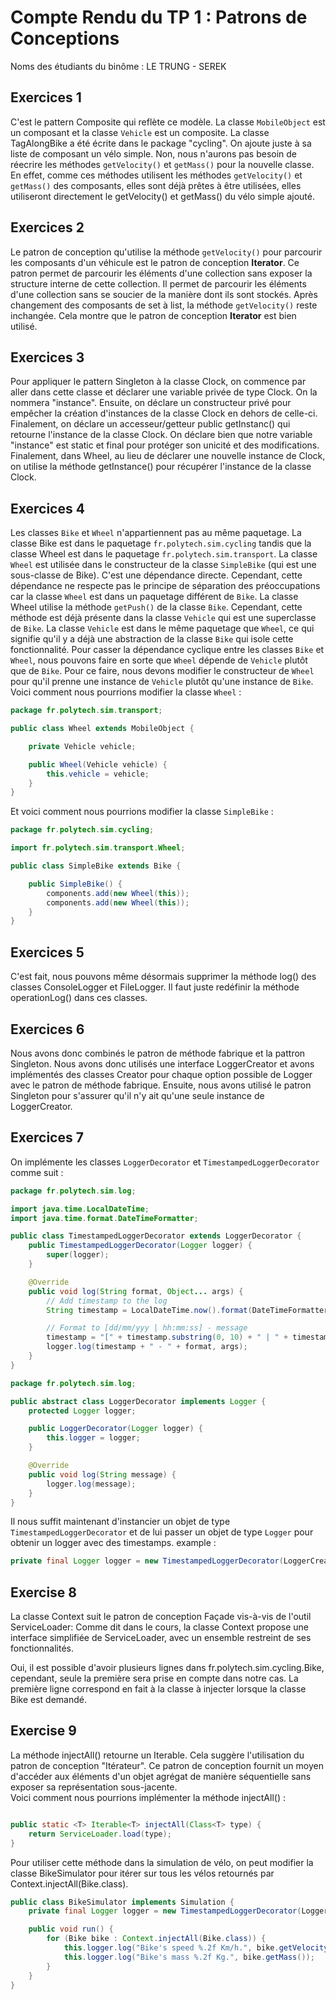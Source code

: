 # Compte Rendu du TP 1 : Patrons de Conceptions

Noms des étudiants du binôme : LE TRUNG - SEREK

## Exercices 1

C'est le pattern Composite qui reflète ce modèle. La classe `MobileObject` est un composant et la classe `Vehicle` est un composite. 
La classe TagAlongBike a été écrite dans le package "cycling". On ajoute juste à sa liste de composant un vélo simple.
Non, nous n'aurons pas besoin de réecrire les méthodes `getVelocity()` et `getMass()` pour la nouvelle classe. En effet,
comme ces méthodes utilisent les méthodes `getVelocity()` et `getMass()` des composants, elles sont déjà prêtes à être utilisées, elles
utiliseront directement le getVelocity() et getMass() du vélo simple ajouté.

## Exercices 2

Le patron de conception qu'utilise la méthode `getVelocity()` pour parcourir les composants d'un véhicule est le patron de conception **Iterator**. Ce patron permet de parcourir les éléments d'une collection sans exposer la structure interne de cette collection. Il permet de parcourir les éléments d'une collection sans se soucier de la manière dont ils sont stockés.
Après changement des composants de set à list, la méthode `getVelocity()` reste inchangée. Cela montre que le patron de conception **Iterator** est bien utilisé.


## Exercices 3

Pour appliquer le pattern Singleton à la classe Clock, on commence par aller dans cette classe et déclarer une variable privée de type Clock.
On la nommera "instance". Ensuite, on déclare un constructeur privé pour empêcher la création d'instances de la classe Clock en dehors de celle-ci.
Finalement, on déclare un accesseur/getteur public getInstanc() qui retourne l'instance de la classe Clock. On déclare bien que notre variable
"instance" est static et final pour protéger son unicité et des modifications. Finalement, dans Wheel, au lieu de déclarer une nouvelle instance de
Clock, on utilise la méthode getInstance() pour récupérer l'instance de la classe Clock.

## Exercices 4
Les classes `Bike` et `Wheel` n'appartiennent pas au même paquetage. La classe Bike est dans le paquetage `fr.polytech.sim.cycling` tandis que la classe Wheel est dans le paquetage `fr.polytech.sim.transport`.  La classe `Wheel` est utilisée dans le constructeur de la classe `SimpleBike` (qui est une sous-classe de Bike). C'est une dépendance directe. Cependant, cette dépendance ne respecte pas le principe de séparation des préoccupations car la classe `Wheel` est dans un paquetage différent de `Bike`.  La classe Wheel utilise la méthode `getPush()` de la classe `Bike`. Cependant, cette méthode est déjà présente dans la classe `Vehicle` qui est une superclasse de `Bike`. La classe `Vehicle` est dans le même paquetage que `Wheel`, ce qui signifie qu'il y a déjà une abstraction de la classe `Bike` qui isole cette fonctionnalité.  Pour casser la dépendance cyclique entre les classes `Bike` et `Wheel`, nous pouvons faire en sorte que `Wheel` dépende de `Vehicle` plutôt que de `Bike`. Pour ce faire, nous devons modifier le constructeur de `Wheel` pour qu'il prenne une instance de `Vehicle` plutôt qu'une instance de `Bike`.  Voici comment nous pourrions modifier la classe `Wheel` : 

```java
package fr.polytech.sim.transport;

public class Wheel extends MobileObject {

    private Vehicle vehicle;

    public Wheel(Vehicle vehicle) {
        this.vehicle = vehicle;
    }
}
```
Et voici comment nous pourrions modifier la classe `SimpleBike` :

```java
package fr.polytech.sim.cycling;

import fr.polytech.sim.transport.Wheel;

public class SimpleBike extends Bike {

    public SimpleBike() {
        components.add(new Wheel(this));
        components.add(new Wheel(this));
    }
}
```

## Exercices 5

C'est fait, nous pouvons même désormais supprimer la méthode log() des classes ConsoleLogger et FileLogger.
Il faut juste redéfinir la méthode operationLog() dans ces classes.

## Exercices 6

Nous avons donc combinés le patron de méthode fabrique et la pattron Singleton. Nous avons donc utilisés une interface LoggerCreator et
avons implémentés des classes Creator pour chaque option possible de Logger avec le patron de méthode fabrique. Ensuite, nous avons utilisé
le patron Singleton pour s'assurer qu'il n'y ait qu'une seule instance de LoggerCreator.

## Exercices 7

On implémente les classes `LoggerDecorator` et `TimestampedLoggerDecorator` comme suit : 
    
```java
package fr.polytech.sim.log;

import java.time.LocalDateTime;
import java.time.format.DateTimeFormatter;

public class TimestampedLoggerDecorator extends LoggerDecorator {
    public TimestampedLoggerDecorator(Logger logger) {
        super(logger);
    }

    @Override
    public void log(String format, Object... args) {
        // Add timestamp to the log
        String timestamp = LocalDateTime.now().format(DateTimeFormatter.ISO_LOCAL_DATE_TIME);

        // Format to [dd/mm/yyy | hh:mm:ss] - message
        timestamp = "[" + timestamp.substring(0, 10) + " | " + timestamp.substring(11, 19) + "]";
        logger.log(timestamp + " - " + format, args);
    }
}
```

```java
package fr.polytech.sim.log;

public abstract class LoggerDecorator implements Logger {
    protected Logger logger;

    public LoggerDecorator(Logger logger) {
        this.logger = logger;
    }

    @Override
    public void log(String message) {
        logger.log(message);
    }
}
```

Il nous suffit maintenant d'instancier un objet de type `TimestampedLoggerDecorator` et de lui passer un objet de type `Logger` pour obtenir un logger avec des timestamps. 
example : 
```java
private final Logger logger = new TimestampedLoggerDecorator(LoggerCreator.getLoggerCreator().create("Vehicle"));
```

## Exercise 8

La classe Context suit le patron de conception Façade vis-à-vis de l'outil ServiceLoader:
Comme dit dans le cours, la classe Context propose une interface simplifiée de ServiceLoader, avec un ensemble restreint de ses fonctionnalités.

Oui, il est possible d'avoir plusieurs lignes dans fr.polytech.sim.cycling.Bike, cependant, seule la première sera prise en compte dans notre cas.
La première ligne correspond en fait à la classe à injecter lorsque la classe Bike est demandé.

## Exercise 9

La méthode injectAll() retourne un Iterable. Cela suggère l'utilisation du patron de conception "Itérateur". Ce patron de conception fournit un moyen d'accéder aux éléments d'un objet agrégat de manière séquentielle sans exposer sa représentation sous-jacente.  
Voici comment nous pourrions implémenter la méthode injectAll() : 

```java

public static <T> Iterable<T> injectAll(Class<T> type) {
    return ServiceLoader.load(type);
}

```

Pour utiliser cette méthode dans la simulation de vélo, on peut modifier la classe BikeSimulator pour itérer sur tous les vélos retournés par Context.injectAll(Bike.class).

```java
public class BikeSimulator implements Simulation {
    private final Logger logger = new TimestampedLoggerDecorator(LoggerCreator.getLoggerCreator().create("BikeSimulator"));

    public void run() {
        for (Bike bike : Context.injectAll(Bike.class)) {
            this.logger.log("Bike's speed %.2f Km/h.", bike.getVelocity());
            this.logger.log("Bike's mass %.2f Kg.", bike.getMass());
        }
    }
}
```


